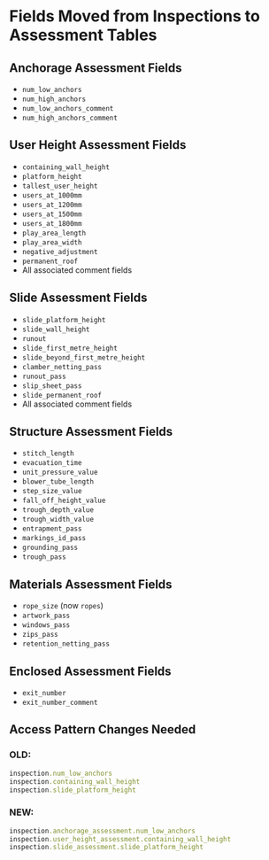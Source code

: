 # Fields Moved from Inspections to Assessment Tables

## Anchorage Assessment Fields

- `num_low_anchors`
- `num_high_anchors`
- `num_low_anchors_comment`
- `num_high_anchors_comment`

## User Height Assessment Fields

- `containing_wall_height`
- `platform_height`
- `tallest_user_height`
- `users_at_1000mm`
- `users_at_1200mm`
- `users_at_1500mm`
- `users_at_1800mm`
- `play_area_length`
- `play_area_width`
- `negative_adjustment`
- `permanent_roof`
- All associated comment fields

## Slide Assessment Fields

- `slide_platform_height`
- `slide_wall_height`
- `runout`
- `slide_first_metre_height`
- `slide_beyond_first_metre_height`
- `clamber_netting_pass`
- `runout_pass`
- `slip_sheet_pass`
- `slide_permanent_roof`
- All associated comment fields

## Structure Assessment Fields

- `stitch_length`
- `evacuation_time`
- `unit_pressure_value`
- `blower_tube_length`
- `step_size_value`
- `fall_off_height_value`
- `trough_depth_value`
- `trough_width_value`
- `entrapment_pass`
- `markings_id_pass`
- `grounding_pass`
- `trough_pass`

## Materials Assessment Fields

- `rope_size` (now `ropes`)
- `artwork_pass`
- `windows_pass`
- `zips_pass`
- `retention_netting_pass`

## Enclosed Assessment Fields

- `exit_number`
- `exit_number_comment`

## Access Pattern Changes Needed

### OLD:

```ruby
inspection.num_low_anchors
inspection.containing_wall_height
inspection.slide_platform_height
```

### NEW:

```ruby
inspection.anchorage_assessment.num_low_anchors
inspection.user_height_assessment.containing_wall_height
inspection.slide_assessment.slide_platform_height
```
